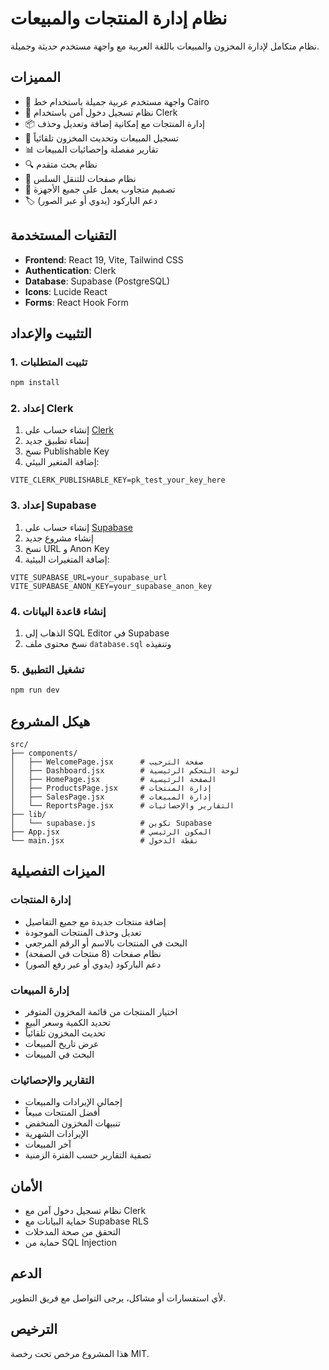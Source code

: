# نظام إدارة المنتجات والمبيعات

نظام متكامل لإدارة المخزون والمبيعات باللغة العربية مع واجهة مستخدم حديثة وجميلة.

## المميزات

- 🎨 واجهة مستخدم عربية جميلة باستخدام خط Cairo
- 🔐 نظام تسجيل دخول آمن باستخدام Clerk
- 📦 إدارة المنتجات مع إمكانية إضافة وتعديل وحذف
- 🛒 تسجيل المبيعات وتحديث المخزون تلقائياً
- 📊 تقارير مفصلة وإحصائيات المبيعات
- 🔍 نظام بحث متقدم
- 📄 نظام صفحات للتنقل السلس
- 📱 تصميم متجاوب يعمل على جميع الأجهزة
- 🏷️ دعم الباركود (يدوي أو عبر الصور)

## التقنيات المستخدمة

- **Frontend**: React 19, Vite, Tailwind CSS
- **Authentication**: Clerk
- **Database**: Supabase (PostgreSQL)
- **Icons**: Lucide React
- **Forms**: React Hook Form

## التثبيت والإعداد

### 1. تثبيت المتطلبات

```bash
npm install
```

### 2. إعداد Clerk

1. إنشاء حساب على [Clerk](https://clerk.com)
2. إنشاء تطبيق جديد
3. نسخ Publishable Key
4. إضافة المتغير البيئي:

```env
VITE_CLERK_PUBLISHABLE_KEY=pk_test_your_key_here
```

### 3. إعداد Supabase

1. إنشاء حساب على [Supabase](https://supabase.com)
2. إنشاء مشروع جديد
3. نسخ URL و Anon Key
4. إضافة المتغيرات البيئية:

```env
VITE_SUPABASE_URL=your_supabase_url
VITE_SUPABASE_ANON_KEY=your_supabase_anon_key
```

### 4. إنشاء قاعدة البيانات

1. الذهاب إلى SQL Editor في Supabase
2. نسخ محتوى ملف `database.sql` وتنفيذه

### 5. تشغيل التطبيق

```bash
npm run dev
```

## هيكل المشروع

```
src/
├── components/
│   ├── WelcomePage.jsx      # صفحة الترحيب
│   ├── Dashboard.jsx        # لوحة التحكم الرئيسية
│   ├── HomePage.jsx         # الصفحة الرئيسية
│   ├── ProductsPage.jsx     # إدارة المنتجات
│   ├── SalesPage.jsx        # إدارة المبيعات
│   └── ReportsPage.jsx      # التقارير والإحصائيات
├── lib/
│   └── supabase.js          # تكوين Supabase
├── App.jsx                  # المكون الرئيسي
└── main.jsx                 # نقطة الدخول
```

## الميزات التفصيلية

### إدارة المنتجات
- إضافة منتجات جديدة مع جميع التفاصيل
- تعديل وحذف المنتجات الموجودة
- البحث في المنتجات بالاسم أو الرقم المرجعي
- نظام صفحات (8 منتجات في الصفحة)
- دعم الباركود (يدوي أو عبر رفع الصور)

### إدارة المبيعات
- اختيار المنتجات من قائمة المخزون المتوفر
- تحديد الكمية وسعر البيع
- تحديث المخزون تلقائياً
- عرض تاريخ المبيعات
- البحث في المبيعات

### التقارير والإحصائيات
- إجمالي الإيرادات والمبيعات
- أفضل المنتجات مبيعاً
- تنبيهات المخزون المنخفض
- الإيرادات الشهرية
- آخر المبيعات
- تصفية التقارير حسب الفترة الزمنية

## الأمان

- نظام تسجيل دخول آمن مع Clerk
- حماية البيانات مع Supabase RLS
- التحقق من صحة المدخلات
- حماية من SQL Injection

## الدعم

لأي استفسارات أو مشاكل، يرجى التواصل مع فريق التطوير.

## الترخيص

هذا المشروع مرخص تحت رخصة MIT.
